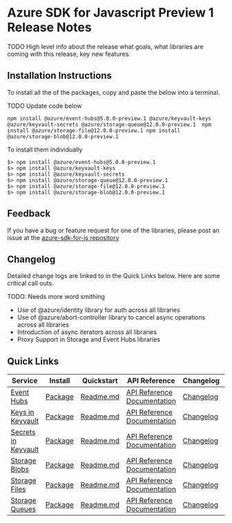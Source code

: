 # Azure SDK for Javascript Preview 1 Release Notes 

TODO High level info about the release what goals, what libraries are coming with this release, key new features.

## Installation Instructions
To install all the of the packages, copy and paste the below into a terminal.

TODO Update code below
    
    npm install @azure/event-hubs@5.0.0-preview.1 @azure/keyvault-keys @azure/keyvault-secrets @azure/storage-queue@12.0.0-preview.1  npm install @azure/storage-file@12.0.0-preview.1 npm install @azure/storage-blob@12.0.0-preview.1

To install them individually

    $> npm install @azure/event-hubs@5.0.0-preview.1
    $> npm install @azure/keyvault-keys
    $> npm install @azure/keyvault-secrets
    $> npm install @azure/storage-queue@12.0.0-preview.1
    $> npm install @azure/storage-file@12.0.0-preview.1
    $> npm install @azure/storage-blob@12.0.0-preview.1

## Feedback
If you have a bug or feature request for one of the libraries, please post an issue at the [azure-sdk-for-js repository](https://github.com/auzre/azure-sdk-for-js/issues)

## Changelog
Detailed change logs are linked to in the Quick Links below. Here are some critical call outs.

TODO: Needs more word smithing
- Use of @azure/identity library for auth across all libraries
- Use of @azure/abort-controller library to cancel async operations across all libraries
- Introduction of async iterators across all libraries
- Proxy Support in Storage and Event Hubs libraries

## Quick Links
| Service  | Install | Quickstart |  API Reference | Changelog | Samples
| -- | -- | -- | -- | -- | -- |
| [Event Hubs](https://azure.microsoft.com/en-us/services/event-hubs/) | [Package](https://www.npmjs.com/package/@azure/event-hubs) | [Readme.md](https://github.com/Azure/azure-sdk-for-js/tree/master/sdk/eventhub/event-hubs) | [API Reference Documentation](https://azure.github.io/azure-sdk-for-js/event-hubs/index.html) | [Changelog](https://github.com/Azure/azure-sdk-for-js/releases/tag/%40azure%2Fevent-hubs_5.0.0-preview.1) | [Samples](https://github.com/Azure/azure-sdk-for-js/tree/master/sdk/eventhub/event-hubs/samples)
| [Keys in Keyvault](https://azure.microsoft.com/en-us/services/key-vault/) | [Package](https://www.npmjs.com/package/@azure/keyvault-keys) | [Readme.md](https://github.com/Azure/azure-sdk-for-js/tree/master/sdk/keyvault/keyvault-keys) | [API Reference Documentation](https://azure.github.io/azure-sdk-for-js/keyvault-keys) | [Changelog](https://github.com/Azure/azure-sdk-for-js/releases/tag/%40azure%2Fkeyvault-keys_4.0.0-preview.2)  | [Samples](https://github.com/Azure/azure-sdk-for-js/tree/master/sdk/keyvault/keyvault-keys/samples)
| [Secrets in Keyvault](https://azure.microsoft.com/en-us/services/key-vault/) | [Package](https://www.npmjs.com/package/@azure/keyvault-secrets) | [Readme.md](https://github.com/Azure/azure-sdk-for-js/tree/master/sdk/keyvault/keyvault-secrets) | [API Reference Documentation](https://azure.github.io/azure-sdk-for-js/keyvault-secrets) | [Changelog](https://github.com/Azure/azure-sdk-for-js/releases/tag/%40azure%2Fkeyvault-secrets_4.0.0-preview.2) | [Samples](https://github.com/Azure/azure-sdk-for-js/tree/master/sdk/keyvault/keyvault-secrets/samples)
| [Storage Blobs](https://docs.microsoft.com/en-us/azure/storage/blobs/storage-blobs-overview) | [Package](https://www.npmjs.com/package/@azure/storage-blob) | [Readme.md](https://github.com/Azure/azure-sdk-for-js/tree/feature/storage/sdk/storage/storage-blob) | [API Reference Documentation](https://azure.github.io/azure-sdk-for-js/storage-blob/index.html) | [Changelog](https://github.com/Azure/azure-sdk-for-js/releases/tag/%40azure%2Fstorage-blob_12.0.0-preview.1) | [Samples](https://github.com/Azure/azure-sdk-for-js/tree/feature/storage/sdk/storage/storage-blob/samples)
| [Storage Files](https://docs.microsoft.com/en-us/azure/storage/files/storage-files-introduction) | [Package](https://www.npmjs.com/package/@azure/storage-file) | [Readme.md](https://github.com/Azure/azure-sdk-for-js/tree/feature/storage/sdk/storage/storage-file) | [API Reference Documentation](https://azure.github.io/azure-sdk-for-js/storage-file/index.html) | [Changelog](https://github.com/Azure/azure-sdk-for-js/releases/tag/%40azure%2Fstorage-file_12.0.0-preview.`) | [Samples](https://github.com/Azure/azure-sdk-for-js/tree/feature/storage/sdk/storage/storage-blob/samples)
| [Storage Queues](https://docs.microsoft.com/en-us/azure/storage/queues/storage-dotnet-how-to-use-queues) | [Package](https://www.npmjs.com/package/@azure/storage-blob) | [Readme.md](https://github.com/Azure/azure-sdk-for-js/tree/feature/storage/sdk/storage/storage-queue) | [API Reference Documentation](https://azure.github.io/azure-sdk-for-js/storage-queue/index.html) | [Changelog](https://github.com/Azure/azure-sdk-for-js/releases/tag/%40azure%2Fstorage-queue_12.0.0-preview.1) | [Samples](https://github.com/Azure/azure-sdk-for-js/tree/feature/storage/sdk/storage/storage-queue/samples)


